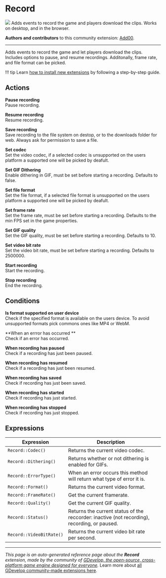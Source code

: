 # Record

<img src="https://resources.gdevelop-app.com/assets/Icons/video-vintage.svg" class="extension-icon"></img>
Adds events to record the game and players download the clips. Works on desktop, and in the browser.

**Authors and contributors** to this community extension: [Add00](https://gd.games/Add00).

---

Adds events to record the game and let players download the clips. Includes options to pause, and resume recordings. Additonally, frame rate, and file format can be picked.

!!! tip
    Learn [how to install new extensions](/gdevelop5/extensions/search) by following a step-by-step guide.

## Actions

**Pause recording**  
Pause recording.

**Resume recording**  
Resume recording.

**Save recording**  
Save recording to the file system on destop, or to the downloads folder for web. Always ask for permission to save a file.

**Set codec**  
Set the video codec, if a selected codec is unsupported on the users platform a supported one will be picked by deafult.

**Set GIF Dithering**  
Enable dithering in GIF, must be set before starting a recording. Defaults to false.

**Set file format**  
Set the file format, if a selected file format is unsupported on the users platform a supported one will be picked by deafult.

**Set frame rate**  
Set the frame rate, must be set before starting a recording. Defaults to the min FPS set in the game properties.

**Set GIF quality**  
Set the GIF quality, must be set before starting a recording. Defaults to 10.

**Set video bit rate**  
Set the video bit rate, must be set before starting a recording. Defaults to 2500000.

**Start recording**  
Start the recording.

**Stop recording**  
End the recording.

## Conditions

**Is format supported on user device**  
Check if the specified format is available on the users device. To avoid unsupported formats pick commons ones like MP4 or WebM.

**When an errror has occurred **  
Check if an error has occurred.

**When recording has paused**  
Check if a recording has just been paused.

**When recording has resumed**  
Check if a recording has just been resumed.

**When recording has saved**  
Check if recording has just been saved.

**When recording has started**  
Check if recording has just started.

**When recording has stopped**  
Check if recording has just stopped.

## Expressions

| Expression | Description |  |
|-----|-----|-----|
| `Record::Codec()` | Returns the current video codec. ||
| `Record::Dithering()` | Returns whether or not dithering is enabled for GIFs. ||
| `Record::ErrorType()` | When an error occurs this method will return what type of error it is. ||
| `Record::Format()` | Returns the current video format. ||
| `Record::FrameRate()` | Get the current framerate. ||
| `Record::Quality()` | Get the current GIF quality. ||
| `Record::Status()` | Returns the current status of the reccorder: inactive (not recording), recording, or paused. ||
| `Record::VideoBitRate()` | Returns the current video bit rate per second. ||

---

*This page is an auto-generated reference page about the **Record** extension, made by the community of [GDevelop, the open-source, cross-platform game engine designed for everyone](https://gdevelop.io/).* Learn more about [all GDevelop community-made extensions here](/gdevelop5/extensions).
